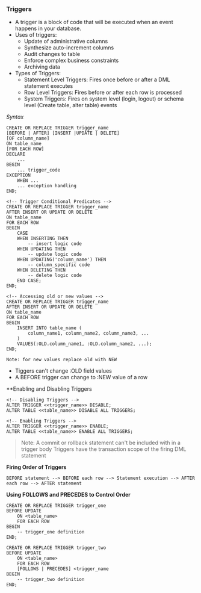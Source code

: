 ### Triggers
- A trigger is a block of code that will be executed when an event happens in your database.
- Uses of triggers:
    - Update of administrative columns
    - Synthesize auto-increment columns
    - Audit changes to table
    - Enforce complex business constraints
    - Archiving data
- Types of Triggers:
    - Statement Level Triggers: Fires once before or after a DML statement executes
    - Row Level Triggers: Fires before or after each row is processed
    - System Triggers: Fires on system level (login, logout) or schema level (Create table, alter table) events

*Syntax*
```
CREATE OR REPLACE TRIGGER trigger_name
[BEFORE | AFTER] [INSERT |UPDATE | DELETE]
[OF column_name]
ON table_name
[FOR EACH ROW]
DECLARE
    ...
BEGIN
    ... trigger_code
EXCEPTION
    WHEN ...
    ... exception handling
END;

<!-- Trigger Conditional Predicates -->
CREATE OR REPLACE TRIGGER trigger_name
AFTER INSERT OR UPDATE OR DELETE
ON table_name
FOR EACH ROW
BEGIN
    CASE
    WHEN INSERTING THEN
        -- insert logic code
    WHEN UPDATING THEN
        -- update logic code
    WHEN UPDATING('column_name') THEN
        -- column_specific code
    WHEN DELETING THEN 
        -- delete logic code
    END CASE;
END;

<!-- Accessing old or new values -->
CREATE OR REPLACE TRIGGER trigger_name
AFTER INSERT OR UPDATE OR DELETE
ON table_name
FOR EACH ROW
BEGIN
    INSERT INTO table_name (
        column_name1, column_name2, column_name3, ...
    )
    VALUES(:OLD.column_name1, :OLD.column_name2, ...);
END;

Note: for new values replace old with NEW
```
- Tiggers can't change :OLD field values
- A BEFORE trigger can change to :NEW value of a row

**Enabling and Disabling Triggers
```
<!-- Disabling Triggers -->
ALTER TRIGGER <<trigger_name>> DISABLE;
ALTER TABLE <<table_name>> DISABLE ALL TRIGGERS;

<!-- Enabling Triggers -->
ALTER TRIGGER <<trigger_name>> ENABLE;
ALTER TABLE <<table_name>> ENABLE ALL TRIGGERS;
```
> Note: A commit or rollback statement can't be included with in a trigger body
> Triggers have the transaction scope of the firing DML statement

**Firing Order of Triggers**
```
BEFORE statement --> BEFORE each row --> Statement execution --> AFTER each row --> AFTER statement
```
**Using FOLLOWS and PRECEDES to Control Order**
```
CREATE OR REPLACE TRIGGER trigger_one
BEFORE UPDATE
    ON <table_name>
    FOR EACH ROW
BEGIN
    -- trigger_one definition
END;

CREATE OR REPLACE TRIGGER trigger_two
BEFORE UPDATE
    ON <table_name>
    FOR EACH ROW
    [FOLLOWS | PRECEDES] <trigger_name
BEGIN
    -- trigger_two definition
END;

```